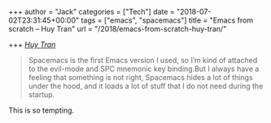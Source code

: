 +++
author = "Jack"
categories = ["Tech"]
date = "2018-07-02T23:31:45+00:00"
tags = ["emacs", "spacemacs"]
title = "Emacs from scratch – Huy Tran"
url = "/2018/emacs-from-scratch-huy-tran/"

+++
_[Huy Tran][1]_

> Spacemacs is the first Emacs version I used, so I&#8217;m kind of attached to the evil-mode and SPC mnemonic key binding.But I always have a feeling that something is not right, Spacemacs hides a lot of things under the hood, and it loads a lot of stuff that I do not need during the startup.

This is so tempting.

 [1]: https://huytd.github.io/emacs-from-scratch.html